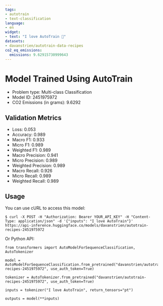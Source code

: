 ```yaml
---
tags:
- autotrain
- text-classification
language:
- en
widget:
- text: "I love AutoTrain 🤗"
datasets:
- davanstrien/autotrain-data-recipes
co2_eq_emissions:
  emissions: 9.62915730999643
---
```


# Model Trained Using AutoTrain

- Problem type: Multi-class Classification
- Model ID: 2451975972
- CO2 Emissions (in grams): 9.6292

## Validation Metrics

- Loss: 0.053
- Accuracy: 0.989
- Macro F1: 0.933
- Micro F1: 0.989
- Weighted F1: 0.989
- Macro Precision: 0.941
- Micro Precision: 0.989
- Weighted Precision: 0.989
- Macro Recall: 0.926
- Micro Recall: 0.989
- Weighted Recall: 0.989


## Usage

You can use cURL to access this model:

```
$ curl -X POST -H "Authorization: Bearer YOUR_API_KEY" -H "Content-Type: application/json" -d '{"inputs": "I love AutoTrain"}' https://api-inference.huggingface.co/models/davanstrien/autotrain-recipes-2451975972
```

Or Python API:

```
from transformers import AutoModelForSequenceClassification, AutoTokenizer

model = AutoModelForSequenceClassification.from_pretrained("davanstrien/autotrain-recipes-2451975972", use_auth_token=True)

tokenizer = AutoTokenizer.from_pretrained("davanstrien/autotrain-recipes-2451975972", use_auth_token=True)

inputs = tokenizer("I love AutoTrain", return_tensors="pt")

outputs = model(**inputs)
```
